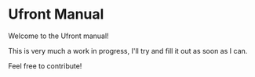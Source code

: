 Ufront Manual
=============

Welcome to the Ufront manual!

This is very much a work in progress, I'll try and fill it out as soon as I can.

Feel free to contribute!
